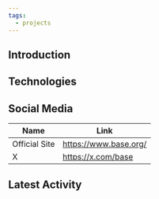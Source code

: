 ```yaml
---
tags:
  - projects
---
```

## Introduction



## Technologies



## Social Media

| Name          | Link                  |
| ------------- | --------------------- |
| Official Site | https://www.base.org/ |
| X             | https://x.com/base    |

## Latest Activity


